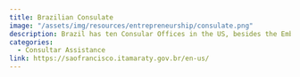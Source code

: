 ```yaml
---
title: Brazilian Consulate
image: "/assets/img/resources/entrepreneurship/consulate.png"
description: Brazil has ten Consular Offices in the US, besides the Embassy in Washington DC, to assist you with consular, business and other matters.
categories:
  - Consultar Assistance
link: https://saofrancisco.itamaraty.gov.br/en-us/
---
```

